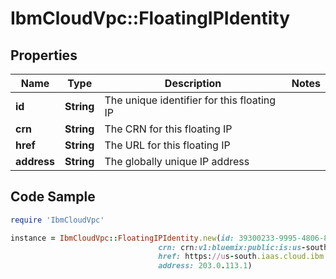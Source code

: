 # IbmCloudVpc::FloatingIPIdentity

## Properties

Name | Type | Description | Notes
------------ | ------------- | ------------- | -------------
**id** | **String** | The unique identifier for this floating IP | 
**crn** | **String** | The CRN for this floating IP | 
**href** | **String** | The URL for this floating IP | 
**address** | **String** | The globally unique IP address | 

## Code Sample

```ruby
require 'IbmCloudVpc'

instance = IbmCloudVpc::FloatingIPIdentity.new(id: 39300233-9995-4806-89a5-3c1b6eb88689,
                                 crn: crn:v1:bluemix:public:is:us-south-1:a/123456::floating-ip:39300233-9995-4806-89a5-3c1b6eb88689,
                                 href: https://us-south.iaas.cloud.ibm.com/v1/floating_ips/39300233-9995-4806-89a5-3c1b6eb88689,
                                 address: 203.0.113.1)
```


